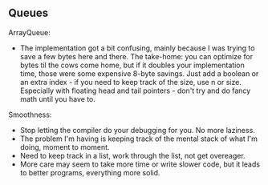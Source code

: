 ## Queues 

ArrayQueue:
* The implementation got a bit confusing, mainly because I was trying 
to save a few bytes here and there. The take-home: you can optimize for bytes 
til the cows come home, but if it doubles your implementation time, 
those were some expensive 8-byte savings. Just add a boolean or an 
extra index - if you need to keep track of the size, use n or size. 
Especially with floating head and tail pointers - don't try and do 
fancy math until you have to.

Smoothness:
* Stop letting the compiler do your debugging for you. No more laziness.
* The problem I'm having is keeping track of the mental stack of what I'm doing, moment to moment.
* Need to keep track in a list, work through the list, not get overeager.
* More care may seem to take more time or write slower code, but it leads to better programs, everything more solid.


